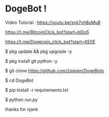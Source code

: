 # DogeBot !
Video Tutorial : https://youtu.be/svk7vh8uMu8

https://t.me/BitcoinClick_bot?start=bDqS

https://t.me/Dogecoin_click_bot?start=XE0E

$ pkg update && pkg upgrade -y

$ pkg install git python -y

$ git clone https://github.com/zippien/DogeBots

$ cd DogeBot

$ pip install -r requirements.txt

$ python run.py

thanks for njank 
